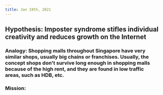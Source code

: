```yaml
---
title: Jan 19th, 2021
---
```


## Hypothesis: Imposter syndrome stifles individual creativity and reduces growth on the Internet
### Analogy: Shopping malls throughout Singapore have very similar shops, usually big chains or franchises. Usually, the concept shops don't survive long enough in shopping malls because of the high rent, and they are found in low traffic areas, such as HDB, etc.
### Mission:
###
